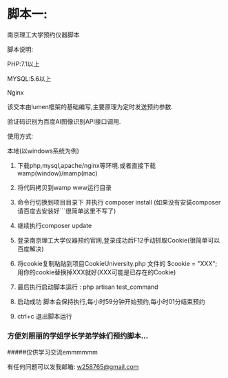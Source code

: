 # 脚本一:

南京理工大学预约仪器脚本

脚本说明:

PHP:7.1以上

MYSQL:5.6以上

Nginx

该交本由lumen框架的基础编写,主要原理为定时发送预约参数.

验证码识别为百度AI图像识别API接口调用.

使用方式:

本地(以windows系统为例)

1) 下载php,mysql,apache/nginx等环境.或者直接下载wamp(window)/mamp(mac)

2) 将代码拷贝到wamp www运行目录

3) 命令行切换到项目目录下 并执行 composer install  (如果没有安装composer 请百度去安装好```很简单这里不写了)

4) 继续执行composer update

5) 登录南京理工大学仪器预约官网,登录成功后F12手动抓取Cookie(很简单可以百度解决)

6) 将cookie复制粘贴到项目CookieUniversity.php 文件的  $cookie = "XXX"; 用你的cookie替换掉XXX就好(XXX可能是已存在的Cookie)

7) 最后执行启动脚本运行 : php artisan test_command 

8) 启动成功 脚本会保持执行,每小时59分钟开始预约,每小时01分结束预约

9) ctrl+c 退出脚本运行


### 方便刘照丽的学姐学长学弟学妹们预约脚本...

#####仅供学习交流emmmmmm

有任何问题可以发我邮箱: w258765@gmail.com




